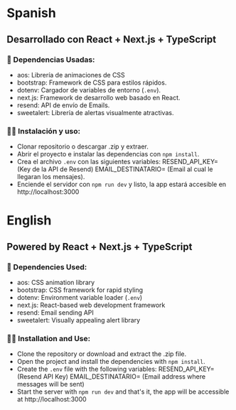 # Spanish

## Desarrollado con React + Next.js + TypeScript

### :book: Dependencias Usadas:

- aos: Librería de animaciones de CSS
- bootstrap: Framework de CSS para estilos rápidos.
- dotenv: Cargador de variables de entorno (`.env`).
- next.js: Framework de desarrollo web basado en React.
- resend: API de envío de Emails.
- sweetalert: Librería de alertas visualmente atractivas. 

### :hammer::wrench: Instalación y uso:

- Clonar repositorio o descargar .zip y extraer.
- Abrir el proyecto e instalar las dependencias con `npm install`.
- Crea el archivo `.env` con las siguientes variables:
  RESEND_API_KEY= (Key de la API de Resend)
  EMAIL_DESTINATARIO= (Email al cual le llegaran los mensajes).
- Enciende el servidor con `npm run dev` y listo, la app estará accesible en http://localhost:3000

# English

## Powered by React + Next.js + TypeScript

### :book: Dependencies Used:

- aos: CSS animation library
- bootstrap: CSS framework for rapid styling
- dotenv: Environment variable loader (`.env`)
- next.js: React-based web development framework
- resend: Email sending API
- sweetalert: Visually appealing alert library

### :hammer::wrench: Installation and Use:

- Clone the repository or download and extract the .zip file.
- Open the project and install the dependencies with `npm install`.
- Create the `.env` file with the following variables:
RESEND_API_KEY= (Resend API Key)
EMAIL_DESTINATARIO= (Email address where messages will be sent)
- Start the server with `npm run dev` and that's it, the app will be accessible at http://localhost:3000